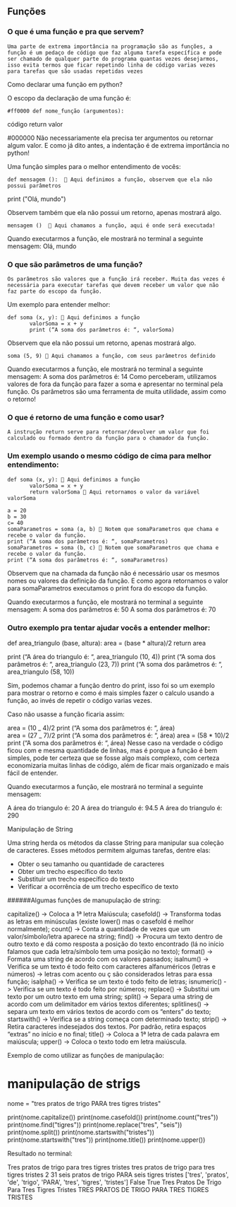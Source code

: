 ## Funções

### O que é uma função e pra que servem?

    Uma parte de extrema importância na programação são as funções, a função é um pedaço de código que faz alguma tarefa específica e pode ser chamado de qualquer parte do programa quantas vezes desejarmos, isso evita termos que ficar repetindo linha de código varias vezes para tarefas que são usadas repetidas vezes

Como declarar uma função em python?

O escopo da declaração de uma função é:

    #ff0000 def nome_função (argumentos):

código
return valor

#000000 Não necessariamente ela precisa ter argumentos ou retornar algum valor. E como já dito antes, a indentação é de extrema importância no python!

Uma função simples para o melhor entendimento de vocês:

    def mensagem ():   Aqui definimos a função, observem que ela não possui parâmetros

print ("Olá, mundo")

Observem também que ela não possui um retorno, apenas mostrará algo.

    mensagem ()   Aqui chamamos a função, aqui é onde será executada!

Quando executarmos a função, ele mostrará no terminal a seguinte mensagem:
Olá, mundo

### O que são parâmetros de uma função?

    Os parâmetros são valores que a função irá receber. Muita das vezes é necessária para executar tarefas que devem receber um valor que não faz parte do escopo da função.

Um exemplo para entender melhor:

    def soma (x, y):  Aqui definimos a função
           valorSoma = x + y
           print (“A soma dos parâmetros é: “, valorSoma)

Observem que ela não possui um retorno, apenas mostrará algo.

    soma (5, 9)  Aqui chamamos a função, com seus parâmetros definido

Quando executarmos a função, ele mostrará no terminal a seguinte mensagem:
A soma dos parâmetros é: 14
Como perceberam, utilizamos valores de fora da função para fazer a soma e apresentar no terminal pela função. Os parâmetros são uma ferramenta de muita utilidade, assim como o retorno!

### O que é retorno de uma função e como usar?

    A instrução return serve para retornar/devolver um valor que foi calculado ou formado dentro da função para o chamador da função.

### Um exemplo usando o mesmo código de cima para melhor entendimento:

    def soma (x, y):  Aqui definimos a função
           valorSoma = x + y
           return valorSoma  Aqui retornamos o valor da variável valorSoma

    a = 20
    b = 30
    c= 40
    somaParametros = soma (a, b)  Notem que somaParametros que chama e recebe o valor da função.
    print (“A soma dos parâmetros é: “, somaParametros)
    somaParametros = soma (b, c)  Notem que somaParametros que chama e recebe o valor da função.
    print (“A soma dos parâmetros é: “, somaParametros)

Observem que na chamada da função não é necessário usar os mesmos nomes ou valores da definição da função.
E como agora retornamos o valor para somaParametros executamos o print fora do escopo da função.

Quando executarmos a função, ele mostrará no terminal a seguinte mensagem:
A soma dos parâmetros é: 50
A soma dos parâmetros é: 70

### Outro exemplo pra tentar ajudar vocês a entender melhor:

def area_triangulo (base, altura):
area = (base \* altura)/2
return area

print (“A área do triangulo é: “, area_triangulo (10, 4))
print (“A soma dos parâmetros é: “, area_triangulo (23, 7))
print (“A soma dos parâmetros é: “, area_triangulo (58, 10))

Sim, podemos chamar a função dentro do print, isso foi so um exemplo para mostrar o retorno e como é mais simples fazer o calculo usando a função, ao invés de repetir o código varias vezes.

Caso não usasse a função ficaria assim:

area = (10 _ 4)/2
print (“A soma dos parâmetros é: “, área)   
area = (27 _ 7)/2
print (“A soma dos parâmetros é: “, área)
area = (58 \* 10)/2
print (“A soma dos parâmetros é: “, área)
Nesse caso na verdade o código ficou com e mesma quantidade de linhas, mas é porque a função é bem simples, pode ter certeza que se fosse algo mais complexo, com certeza economizaria muitas linhas de código, além de ficar mais organizado e mais fácil de entender.

Quando executarmos a função, ele mostrará no terminal a seguinte mensagem:

A área do triangulo é: 20
A área do triangulo é: 94.5
A área do triangulo é: 290

Manipulação de String

Uma string herda os métodos da classe String para manipular sua coleção de caracteres. Esses métodos permitem algumas tarefas, dentre elas:

- Obter o seu tamanho ou quantidade de caracteres
- Obter um trecho específico do texto
- Substituir um trecho específico do texto
- Verificar a ocorrência de um trecho específico de texto

######Algumas funções de manupulação de string:

capitalize() -> Coloca a 1ª letra Maiúscula;
casefold() -> Transforma todas as letras em minúsculas (existe lower() mas o casefold é melhor normalmente);
count() -> Conta a quantidade de vezes que um valor/símbolo/letra aparece na string;
find() -> Procura um texto dentro de outro texto e dá como resposta a posição do texto encontrado (lá no início falamos que cada letra/símbolo tem uma posição no texto);
format() -> Formata uma string de acordo com os valores passados;
isalnum() -> Verifica se um texto é todo feito com caracteres alfanuméricos (letras e números) -> letras com acento ou ç são considerados letras para essa função;
isalpha() -> Verifica se um texto é todo feito de letras;
isnumeric() -> Verifica se um texto é todo feito por números;
replace() -> Substitui um texto por um outro texto em uma string;
split() -> Separa uma string de acordo com um delimitador em vários textos diferentes;
splitlines() -> separa um texto em vários textos de acordo com os “enters” do texto;
startswith() -> Verifica se a string começa com determinado texto;
strip() -> Retira caracteres indesejados dos textos. Por padrão, retira espaços “extras” no início e no final;
title() -> Coloca a 1ª letra de cada palavra em maiúscula;
upper() -> Coloca o texto todo em letra maiúscula.

Exemplo de como utilizar as funções de manipulação:

# manipulação de strigs

nome = "tres pratos de trigo PARA tres tigres tristes"

print(nome.capitalize())
print(nome.casefold())
print(nome.count("tres"))
print(nome.find("tigres"))
print(nome.replace("tres", "seis"))
print(nome.split())
print(nome.startswith("tristes"))
print(nome.startswith("tres"))
print(nome.title())
print(nome.upper())

Resultado no terminal:

Tres pratos de trigo para tres tigres tristes
tres pratos de trigo para tres tigres tristes
2
31
seis pratos de trigo PARA seis tigres tristes
['tres', 'pratos', 'de', 'trigo', 'PARA', 'tres', 'tigres', 'tristes']
False
True
Tres Pratos De Trigo Para Tres Tigres Tristes
TRES PRATOS DE TRIGO PARA TRES TIGRES TRISTES
